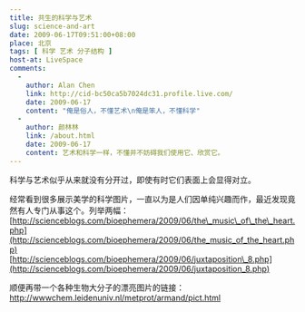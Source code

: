 ```yaml
---
title: 共生的科学与艺术
slug: science-and-art
date: 2009-06-17T09:51:00+08:00
place: 北京
tags: [ 科学 艺术 分子结构 ]
host-at: LiveSpace
comments:
  -
    author: Alan Chen 
    link: http://cid-bc50ca5b7024dc31.profile.live.com/
    date: 2009-06-17
    content: "俺是俗人，不懂艺术\n俺是笨人，不懂科学"
  -
    author: 颜林林
    link: /about.html
    date: 2009-06-17
    content: 艺术和科学一样，不懂并不妨碍我们使用它、欣赏它。
---
```

科学与艺术似乎从来就没有分开过，即使有时它们表面上会显得对立。

经常看到很多展示美学的科学图片，一直以为是人们因单纯兴趣而作，最近发现竟然有人专门从事这个。列举两幅：<br />
[http://scienceblogs.com/bioephemera/2009/06/the\_music\_of\_the\_heart.php](http://scienceblogs.com/bioephemera/2009/06/the_music_of_the_heart.php)<br />
[http://scienceblogs.com/bioephemera/2009/06/juxtaposition\_8.php](http://scienceblogs.com/bioephemera/2009/06/juxtaposition_8.php)

顺便再带一个各种生物大分子的漂亮图片的链接：<br />
<http://wwwchem.leidenuniv.nl/metprot/armand/pict.html>
